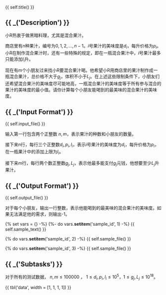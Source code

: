{{ self.title() }}

## {{ _('Description') }}

小R热衷于做黑暗料理，尤其是混合果汁。

商店里有$n$种果汁，编号为$0,1,2,...,n-1$。$i$号果汁的美味度是$d_i$，每升价格为$p_i$。小R在制作混合果汁时，还有一些特殊的规定，即在一瓶混合果汁中，$i$号果汁最多只能添加$l_i$升。

现在有$m$个小朋友过来找小R要混合果汁喝。他希望小R用商店里的果汁制作成一瓶混合果汁，总价格不大于$g_j$，体积不小于$L_j$。在上述这些限制条件下，小朋友们还希望混合果汁的美味度尽可能地高，一瓶混合果汁的美味度等于所有参与混合的果汁的美味度的最小值。请你计算每个小朋友能喝到的最美味的混合果汁的美味度。

## {{ _('Input Format') }}

{{ self.input_file() }}

输入第一行包含两个正整数 $n,m$，表示果汁的种数和小朋友的数量。

接下来$n$行，每行三个正整数$d_i,p_i,l_i$，表示$i$号果汁的美味度为$d_i$，每升价格为$p_i$，在一瓶果汁中的添加上限为$l_i$。

接下来$m$行，每行两个数正整数$g_j,L_j$，表示他最多能支付$g_j$元钱，他想要至少$L_j$升果汁。

## {{ _('Output Format') }}

{{ self.output_file() }}

对于每个小朋友，输出一行整数，表示他能喝到的最美味的混合果汁的美味度。如果无法满足他的需求，则输出-1。

{% set vars = {} -%}
{%- do vars.__setitem__('sample_id', 1) -%}
{{ self.sample_text() }}

{% do vars.__setitem__('sample_id', 2) -%}
{{ self.sample_file() }}

{% do vars.__setitem__('sample_id', 3) -%}
{{ self.sample_file() }}

## {{ _('Subtasks') }}

对于所有的测试数据， $n,m\leq 100000$ ， $1\le d_i,p_i,l_i\le 10^5$，$1\le g_j,L_j\le10^{18}$。

{{ tbl('data', width = [1, 1, 1, 1]) }}


